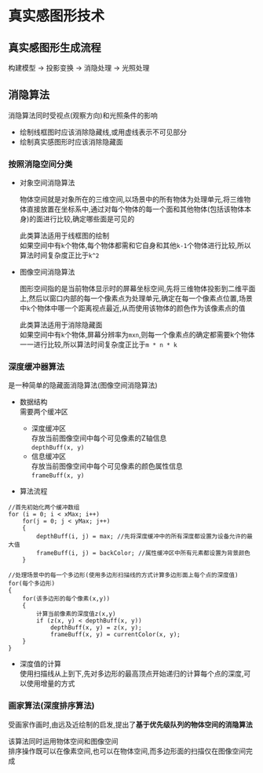 # 真实感图形技术   

## 真实感图形生成流程    

构建模型 -> 投影变换 -> 消隐处理 -> 光照处理    

## 消隐算法   

消隐算法同时受视点(观察方向)和光照条件的影响    

* 绘制线框图时应该消除隐藏线,或用虚线表示不可见部分   
* 绘制真实感图形时应该消除隐藏面       

### 按照消隐空间分类    

* 对象空间消隐算法    

    物体空间就是对象所在的三维空间,以场景中的所有物体为处理单元,将三维物体直接放置在坐标系中,通过对每个物体的每一个面和其他物体(包括该物体本身)的面进行比较,确定哪些面是可见的    

    此类算法适用于线框图的绘制    
    如果空间中有`k`个物体,每个物体都需和它自身和其他`k-1`个物体进行比较,所以算法时间复杂度正比于`k^2`     

* 图像空间消隐算法   

    图形空间指的是当前物体显示时的屏幕坐标空间,先将三维物体投影到二维平面上,然后以窗口内部的每一个像素点为处理单元,确定在每一个像素点位置,场景中`k`个物体中哪一个距离视点最近,从而使用该物体的颜色作为该像素点的值      

    此类算法适用于消除隐藏面    
    如果空间中有`k`个物体,屏幕分辨率为`mxn`,则每一个像素点的确定都需要k个物体一一进行比较,所以算法时间复杂度正比于`m * n * k`     

### 深度缓冲器算法    

是一种简单的隐藏面消隐算法(图像空间消隐算法)      

* 数据结构   
    需要两个缓冲区   
    * 深度缓冲区    
        存放当前图像空间中每个可见像素的Z轴信息     
        `depthBuff(x, y)`     
    * 信息缓冲区   
        存放当前图像空间中每个可见像素的颜色属性信息      
        `frameBuff(x, y)`     

* 算法流程       

```
//首先初始化两个缓冲数组  
for (i = 0; i < xMax; i++)
    for(j = 0; j < yMax; j++)
    {
        depthBuff(i, j) = max; //先将深度缓冲中的所有深度都设置为设备允许的最大值  
        frameBuff(i, j) = backColor; //属性缓冲区中所有元素都设置为背景颜色   
    }

//处理场景中的每一个多边形(使用多边形扫描线的方式计算多边形面上每个点的深度值)   
for(每个多边形)  
{
    for(该多边形的每个像素(x,y))
    {
        计算当前像素的深度值z(x,y)
        if (z(x, y) < depthBuff(x, y))
            depthBuff(x, y) = z(x, y);
            frameBuff(x, y) = currentColor(x, y);
    }
}
```   

* 深度值的计算   
    使用扫描线从上到下,先对多边形的最高顶点开始递归的计算每个点的深度,可以使用增量的方式     

### 画家算法(深度排序算法)  

受画家作画时,由远及近绘制的启发,提出了**基于优先级队列的物体空间的消隐算法**      

该算法同时运用物体空间和图像空间    
排序操作既可以在像素空间,也可以在物体空间,而多边形面的扫描仅在图像空间完成     







